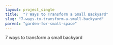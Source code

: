 ```yaml
---
layout: project_single
title:  "7 Ways to Transform a Small Backyard"
slug: "7-ways-to-transform-a-small-backyard"
parent: "garden-for-small-space"
---
```

7 ways to transform a small backyard
